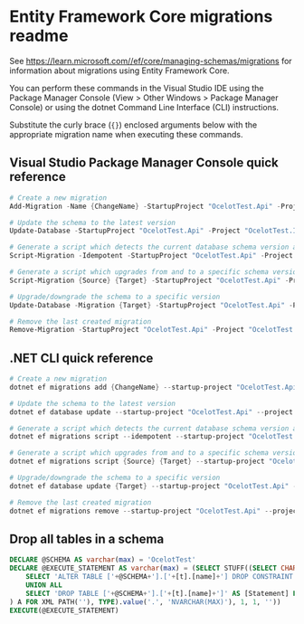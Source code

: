 # Entity Framework Core migrations readme

See <https://learn.microsoft.com//ef/core/managing-schemas/migrations> for information about migrations using Entity Framework Core.

You can perform these commands in the Visual Studio IDE using the Package Manager Console (View > Other Windows > Package Manager Console) or using the dotnet Command Line Interface (CLI) instructions.

Substitute the curly brace (`{}`) enclosed arguments below with the appropriate migration name when executing these commands.

## Visual Studio Package Manager Console quick reference

```powershell
# Create a new migration
Add-Migration -Name {ChangeName} -StartupProject "OcelotTest.Api" -Project "OcelotTest.Infrastructure"

# Update the schema to the latest version
Update-Database -StartupProject "OcelotTest.Api" -Project "OcelotTest.Infrastructure"

# Generate a script which detects the current database schema version and updates it to the latest
Script-Migration -Idempotent -StartupProject "OcelotTest.Api" -Project "OcelotTest.Infrastructure"

# Generate a script which upgrades from and to a specific schema version
Script-Migration {Source} {Target} -StartupProject "OcelotTest.Api" -Project "OcelotTest.Infrastructure"

# Upgrade/downgrade the schema to a specific version
Update-Database -Migration {Target} -StartupProject "OcelotTest.Api" -Project "OcelotTest.Infrastructure"

# Remove the last created migration
Remove-Migration -StartupProject "OcelotTest.Api" -Project "OcelotTest.Infrastructure"
```

## .NET CLI quick reference

```powershell
# Create a new migration
dotnet ef migrations add {ChangeName} --startup-project "OcelotTest.Api" --project "OcelotTest.Infrastructure"

# Update the schema to the latest version
dotnet ef database update --startup-project "OcelotTest.Api" --project "OcelotTest.Infrastructure"

# Generate a script which detects the current database schema version and updates it to the latest
dotnet ef migrations script --idempotent --startup-project "OcelotTest.Api" --project "OcelotTest.Infrastructure"

# Generate a script which upgrades from and to a specific schema version
dotnet ef migrations script {Source} {Target} --startup-project "OcelotTest.Api" --project "OcelotTest.Infrastructure"

# Upgrade/downgrade the schema to a specific version
dotnet ef database update {Target} --startup-project "OcelotTest.Api" --project "OcelotTest.Infrastructure"

# Remove the last created migration
dotnet ef migrations remove --startup-project "OcelotTest.Api" --project "OcelotTest.Infrastructure"
```

## Drop all tables in a schema

```sql
DECLARE @SCHEMA AS varchar(max) = 'OcelotTest'
DECLARE @EXECUTE_STATEMENT AS varchar(max) = (SELECT STUFF((SELECT CHAR(13) + CHAR(10) + [Statement] FROM (
    SELECT 'ALTER TABLE ['+@SCHEMA+'].['+[t].[name]+'] DROP CONSTRAINT ['+[fk].[name]+']' AS [Statement] FROM [sys].[foreign_keys] AS [fk] INNER JOIN [sys].[tables] AS [t] ON [t].[object_id] = [fk].[parent_object_id] INNER JOIN [sys].[schemas] AS [s] ON [s].[schema_id] = [t].[schema_id] WHERE [s].[name] = @SCHEMA
    UNION ALL
    SELECT 'DROP TABLE ['+@SCHEMA+'].['+[t].[name]+']' AS [Statement] FROM [sys].[tables] AS [t] INNER JOIN [sys].[schemas] AS [s] ON [s].[schema_id] = [t].[schema_id] WHERE [s].[name] = @SCHEMA
) A FOR XML PATH(''), TYPE).value('.', 'NVARCHAR(MAX)'), 1, 1, ''))
EXECUTE(@EXECUTE_STATEMENT)
```
